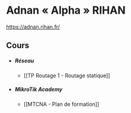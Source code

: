 # Adnan « Alpha » RIHAN
https://adnan.rihan.fr/

## Cours
- ##### Réseau
	- [[TP Routage 1 - Routage statique]]

- ##### MikroTik Academy
	- [[MTCNA - Plan de formation]]